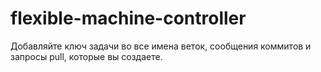 # flexible-machine-controller
Добавляйте ключ задачи во все имена веток, сообщения коммитов и запросы pull, которые вы создаете.
